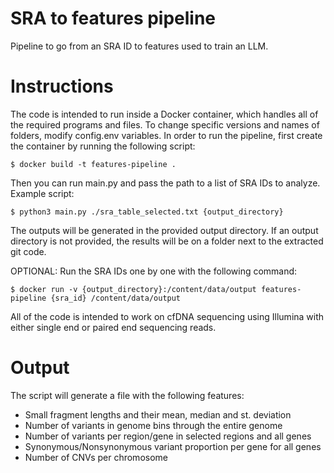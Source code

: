 # SRA to features pipeline
Pipeline to go from an SRA ID to features used to train an LLM.

# Instructions

The code is intended to run inside a Docker container, which handles all of the required programs and files. To change specific versions and names of folders, modify config.env variables.
In order to run the pipeline, first create the container by running the following script:

`$ docker build -t features-pipeline .`

Then you can run main.py and pass the path to a list of SRA IDs to analyze. Example script:

`$ python3 main.py ./sra_table_selected.txt {output_directory}`

The outputs will be generated in the provided output directory. If an output directory is not provided, the results will be on a folder next to the extracted git code.

OPTIONAL: Run the SRA IDs one by one with the following command:

`$ docker run -v {output_directory}:/content/data/output features-pipeline {sra_id} /content/data/output`

All of the code is intended to work on cfDNA sequencing using Illumina with either single end or paired end sequencing reads.

# Output

The script will generate a file with the following features:
* Small fragment lengths and their mean, median and st. deviation
* Number of variants in genome bins through the entire genome
* Number of variants per region/gene in selected regions and all genes
* Synonymous/Nonsynonymous variant proportion per gene for all genes
* Number of CNVs per chromosome
